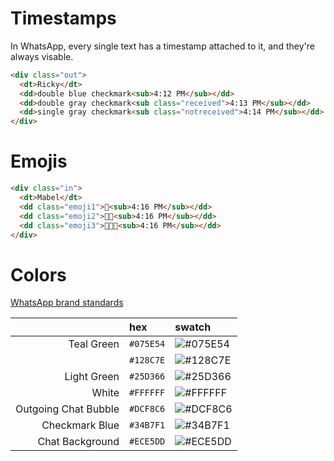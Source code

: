 # Timestamps
In WhatsApp, every single text has a timestamp attached to it, and they're always visable.

```html
<div class="out">
  <dt>Ricky</dt>
  <dd>double blue checkmark<sub>4:12 PM</sub></dd>
  <dd>double gray checkmark<sub class="received">4:13 PM</sub></dd>
  <dd>single gray checkmark<sub class="notreceived">4:14 PM</sub></dd>
</div>
```

# Emojis
```html
<div class="in">
  <dt>Mabel</dt>
  <dd class="emoji1">💖<sub>4:16 PM</sub></dd>
  <dd class="emoji2">💖💖<sub>4:16 PM</sub></dd>
  <dd class="emoji3">💖💖💖<sub>4:16 PM</sub></dd>
</div>
```


# Colors
[WhatsApp brand standards](https://whatsappbrand.com/)

|                      | hex       | swatch |
| -------------------: | :-------- | :----- |
| Teal Green           | `#075E54` | ![#075E54](https://placehold.it/15/075E54/000000?text=+)
|                      | `#128C7E` | ![#128C7E](https://placehold.it/15/128C7E/000000?text=+)
| Light Green          | `#25D366` | ![#25D366](https://placehold.it/15/25D366/000000?text=+)
| White                | `#FFFFFF` | ![#FFFFFF](https://placehold.it/15/FFFFFF/000000?text=+)
| Outgoing Chat Bubble | `#DCF8C6` | ![#DCF8C6](https://placehold.it/15/DCF8C6/000000?text=+)
| Checkmark Blue       | `#34B7F1` | ![#34B7F1](https://placehold.it/15/34B7F1/000000?text=+)
| Chat Background      | `#ECE5DD` | ![#ECE5DD](https://placehold.it/15/ECE5DD/000000?text=+)
